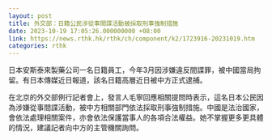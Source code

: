 ```yaml
---
layout: post
title: 外交部：日籍公民涉從事間諜活動被採取刑事強制措施
date: 2023-10-19 17:05:26.000000000 +08:00
link: https://news.rthk.hk/rthk/ch/component/k2/1723916-20231019.htm
categories: rthk
---
```


日本安斯泰來製藥公司一名日籍員工，今年3月因涉嫌違反間諜罪，被中國當局拘留。有日本傳媒近日報道，該名日籍高層近日被中方正式逮捕。 

在北京的外交部例行記者會上，發言人毛寧回應相關提問時表示，這名日本公民因為涉嫌從事間諜活動，被中方相關部門依法採取刑事強制措施。中國是法治國家，會依法處理相關案件，亦會依法保護當事人的各項合法權益。她不掌握更多更具體的情況，建議記者向中方的主管機關詢問。
